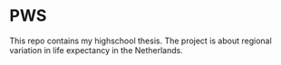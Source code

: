 # PWS
This repo contains my highschool thesis. The project is about regional variation in life expectancy in the Netherlands.

